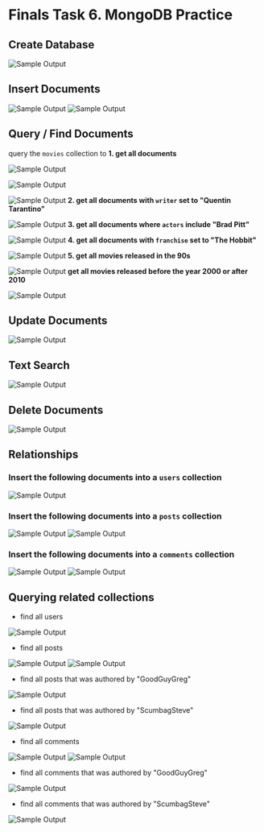 # Finals Task 6. MongoDB Practice
## Create Database

![Sample Output](images/CB.png)
## Insert Documents
  
![Sample Output](images/INSERT2.png)
![Sample Output](images/INSERT2.png)
## Query / Find Documents
query the `movies` collection to
**1. get all documents**

![Sample Output](images/FIND1.png)

![Sample Output](images/FIND2.png)

![Sample Output](images/FIND3.png)
**2. get all documents with `writer` set to "Quentin Tarantino"**

![Sample Output](images/FIND4.png)
**3. get all documents where `actors` include "Brad Pitt"** 

![Sample Output](images/FIND5.png)
**4. get all documents with `franchise` set to "The Hobbit"**

![Sample Output](images/FIND6.png)
**5. get all movies released in the 90s**

![Sample Output](images/FIND7.png)
**get all movies released before the year 2000 or after 2010**

![Sample Output](images/FIND8.png)
## Update Documents

![Sample Output](images/UPDATE.png)
## Text Search

![Sample Output](images/TEXT_SEARCH.png)
## Delete Documents

![Sample Output](images/DELETE.png)
## Relationships
### Insert the following documents into a `users` collection

![Sample Output](images/INSERTREL.png)
### Insert the following documents into a `posts` collection

![Sample Output](images/POST.png)
![Sample Output](images/POSTS.png)
### Insert the following documents into a `comments` collection

![Sample Output](images/COMMENT.png)
![Sample Output](images/COMMENTS.png)
## Querying related collections
- find all users

![Sample Output](images/USER.png)
- find all posts

![Sample Output](images/FINDPOST.png)
![Sample Output](images/FINDPOSTS.png)
- find all posts that was authored by "GoodGuyGreg"

![Sample Output](images/POSTFIND.png)
- find all posts that was authored by "ScumbagSteve"

![Sample Output](images/FINDUSER.png)
- find all comments

![Sample Output](images/FINDCOMMENT.png)
![Sample Output](images/FINDCOMMENT1.png)
- find all comments that was authored by "GoodGuyGreg"

![Sample Output](images/COMMENTFIND.png)
- find all comments that was authored by "ScumbagSteve"

![Sample Output](images/COMMENTFIND1.png)

